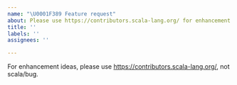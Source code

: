 ```yaml
---
name: "\U0001F389 Feature request"
about: Please use https://contributors.scala-lang.org/ for enhancement ideas
title: ''
labels: ''
assignees: ''

---
```


For enhancement ideas, please use https://contributors.scala-lang.org/, not scala/bug.
